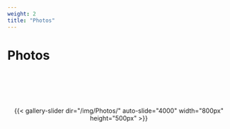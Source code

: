 ```yaml
---
weight: 2
title: "Photos"
---
```


# Photos  
<br><br><br><br>
<center> {{< gallery-slider dir="/img/Photos/" auto-slide="4000" width="800px" height="500px" >}} </center>